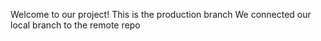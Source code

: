 Welcome to our project!
This is the production branch
We connected our local branch to the remote repo